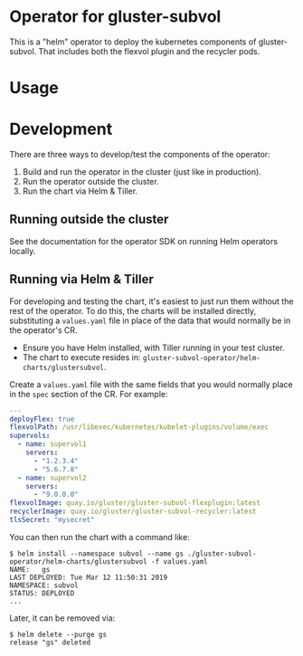 # Operator for gluster-subvol

This is a "helm" operator to deploy the kubernetes components of gluster-subvol.
That includes both the flexvol plugin and the recycler pods.

# Usage

# Development

There are three ways to develop/test the components of the operator:

1. Build and run the operator in the cluster (just like in production).
1. Run the operator outside the cluster.
1. Run the chart via Helm & Tiller.

## Running outside the cluster

See the documentation for the operator SDK on running Helm operators locally.

## Running via Helm & Tiller

For developing and testing the chart, it's easiest to just run them without the
rest of the operator. To do this, the charts will be installed directly,
substituting a `values.yaml` file in place of the data that would normally be in
the operator's CR.

- Ensure you have Helm installed, with Tiller running in your test cluster.
- The chart to execute resides in:
`gluster-subvol-operator/helm-charts/glustersubvol`.

Create a `values.yaml` file with the same fields that you would normally place
in the `spec` section of the CR. For example:

```yaml
---
deployFlex: true
flexvolPath: /usr/libexec/kubernetes/kubelet-plugins/volume/exec
supervols:
  - name: supervol1
    servers:
      - "1.2.3.4"
      - "5.6.7.8"
  - name: supervol2
    servers:
      - "9.0.0.0"
flexvolImage: quay.io/gluster/gluster-subvol-flexplugin:latest
recyclerImage: quay.io/gluster/gluster-subvol-recycler:latest
tlsSecret: "mysecret"
```

You can then run the chart with a command like:

```
$ helm install --namespace subvol --name gs ./gluster-subvol-operator/helm-charts/glustersubvol -f values.yaml
NAME:   gs
LAST DEPLOYED: Tue Mar 12 11:50:31 2019
NAMESPACE: subvol
STATUS: DEPLOYED
...
```

Later, it can be removed via:

```
$ helm delete --purge gs
release "gs" deleted
```
